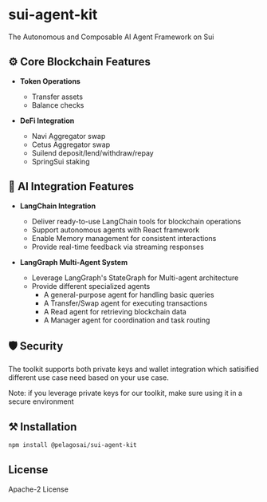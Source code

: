# sui-agent-kit
The Autonomous and Composable AI Agent Framework on Sui

## ⚙️ Core Blockchain Features

- **Token Operations**
    - Transfer assets
    - Balance checks

- **DeFi Integration**
    - Navi Aggregator swap
    - Cetus Aggregator swap
    - Suilend deposit/lend/withdraw/repay
    - SpringSui staking

## 🤖 AI Integration Features

- **LangChain Integration**
  - Deliver ready-to-use LangChain tools for blockchain operations
  - Support autonomous agents with React framework
  - Enable Memory management for consistent interactions
  - Provide real-time feedback via streaming responses
 
- **LangGraph Multi-Agent System**
  - Leverage LangGraph's StateGraph for Multi-agent architecture
  - Provide different specialized agents
    - A general-purpose agent for handling basic queries
    - A Transfer/Swap agent for executing transactions
    - A Read agent for retrieving blockchain data
    - A Manager agent for coordination and task routing

## 🛡️ Security
The toolkit supports both private keys and wallet integration which satisified different use case need based on your use case.

Note: if you leverage private keys for our toolkit, make sure using it in a secure environment

## ⚒ Installation

```bash
npm install @pelagosai/sui-agent-kit
```

## License

Apache-2 License


